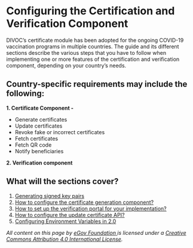 # Configuring the Certification and Verification Component

DIVOC’s certificate module has been adopted for the ongoing COVID-19 vaccination programs in multiple countries. The guide and its different sections describe the various steps that you have to follow when implementing one or more features of the certification and verification component, depending on your country’s needs.

## Country-specific requirements may include the following:

**1. Certificate Component -**

* Generate certificates&#x20;
* Update certificates&#x20;
* Revoke fake or incorrect certificates&#x20;
* Fetch certificates&#x20;
* Fetch QR code&#x20;
* Notify beneficiaries

**2. Verification component**

## What will the sections cover?

1. [Generating signed key pairs](generating-signed-key-pairs.md)
2. [How to configure the certificate generation component?](configuring-certificates/)&#x20;
3. [How to set up the verification portal for your implementation?](how-to-set-up-the-verification-portal-for-implementation.md)
4. [How to configure the update certificate API?](how-to-configure-the-update-certificate-api.md)
5. [Configuring Environment Variables in 2.0](configuring-environment-variables-in-2.0.md)



_All content on this page by_ [_eGov Foundation_ ](https://egov.org.in/)_is licensed under a_ [_Creative Commons Attribution 4.0 International License_](http://creativecommons.org/licenses/by/4.0/)_._
